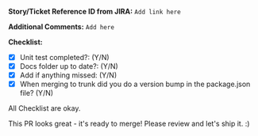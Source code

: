 **Story/Ticket Reference ID from JIRA:**
`Add link here`

**Additional Comments:**
`Add here`

**Checklist:**

- [x] Unit test completed?: (Y/N)
- [x] Docs folder up to date?: (Y/N)
- [x] Add if anything missed: (Y/N)
- [x] When merging to trunk did you do a version bump in the package.json file? (Y/N)

All Checklist are okay.

This PR looks great - it's ready to merge! Please review and let's ship it. :)